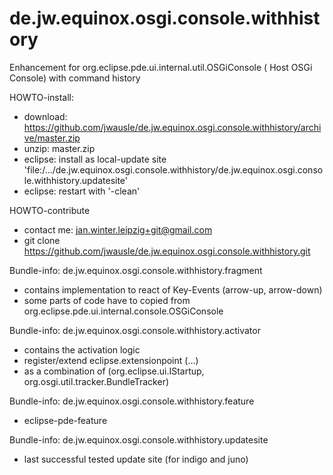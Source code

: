de.jw.equinox.osgi.console.withhistory
======================================

Enhancement for org.eclipse.pde.ui.internal.util.OSGiConsole ( Host OSGi Console) with command history


HOWTO-install:
- download: https://github.com/jwausle/de.jw.equinox.osgi.console.withhistory/archive/master.zip
- unzip: master.zip
- eclipse: install as local-update site 'file:/.../de.jw.equinox.osgi.console.withhistory/de.jw.equinox.osgi.console.withhistory.updatesite'
- eclipse: restart with '-clean'

HOWTO-contribute
- contact me: jan.winter.leipzig+git@gmail.com
- git clone https://github.com/jwausle/de.jw.equinox.osgi.console.withhistory.git


Bundle-info: de.jw.equinox.osgi.console.withhistory.fragment
- contains implementation to react of Key-Events (arrow-up, arrow-down)
- some parts of code have to copied from org.eclipse.pde.ui.internal.console.OSGiConsole 

Bundle-info: de.jw.equinox.osgi.console.withhistory.activator
- contains the activation logic 
- register/extend eclipse.extensionpoint (...) 
- as a combination of (org.eclipse.ui.IStartup, org.osgi.util.tracker.BundleTracker)

Bundle-info: de.jw.equinox.osgi.console.withhistory.feature
- eclipse-pde-feature 

Bundle-info: de.jw.equinox.osgi.console.withhistory.updatesite
- last successful tested update site (for indigo and juno)
